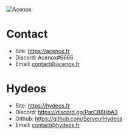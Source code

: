 ![Acenox](https://github-readme-stats.vercel.app/api?username=Acenox&show_icons=true&theme=dracula&locale=en&count_private=true&include_all_commits=true&hide=prs,contribs)

# Contact

* Site: https://acenox.fr
* Discord: Acenox#6666
* Email: [contact@acenox.fr](mailto:contact@acenox.fr) 

# Hydeos

* Site: https://hydeos.fr
* Discord: https://discord.gg/ParCB6HbA3
* Github: https://github.com/ServeurHydeos
* Email: [contact@hydeos.fr](mailto:contact@hydeos.fr)
